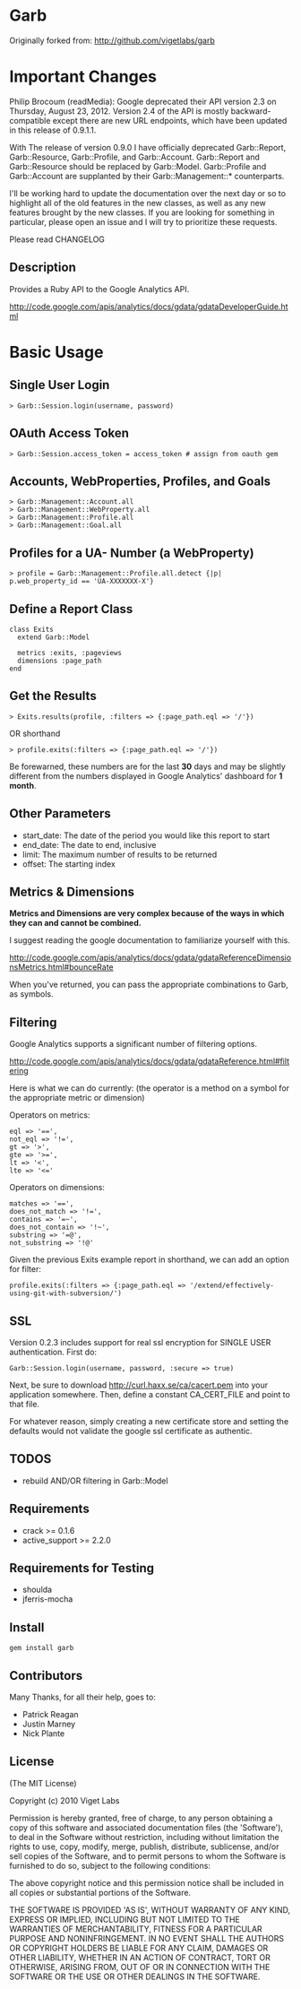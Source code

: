 Garb
====

  Originally forked from: http://github.com/vigetlabs/garb

Important Changes
=================

  Philip Brocoum (readMedia): Google deprecated their API version 2.3 on
  Thursday, August 23, 2012. Version 2.4 of the API is mostly
  backward-compatible except there are new URL endpoints, which have been
  updated in this release of 0.9.1.1.

  With The release of version 0.9.0 I have officially deprecated Garb::Report, Garb::Resource,
  Garb::Profile, and Garb::Account. Garb::Report and Garb::Resource should be replaced by Garb::Model.
  Garb::Profile and Garb::Account are supplanted by their Garb::Management::* counterparts.
  
  I'll be working hard to update the documentation over the next day or so to highlight all of the
  old features in the new classes, as well as any new features brought by the new classes. If you
  are looking for something in particular, please open an issue and I will try to prioritize these
  requests.

  Please read CHANGELOG

Description
-----------

  Provides a Ruby API to the Google Analytics API.

  http://code.google.com/apis/analytics/docs/gdata/gdataDeveloperGuide.html

Basic Usage
===========

Single User Login
-----------------
  
    > Garb::Session.login(username, password)
    
OAuth Access Token
------------------

    > Garb::Session.access_token = access_token # assign from oauth gem

Accounts, WebProperties, Profiles, and Goals
--------

    > Garb::Management::Account.all
    > Garb::Management::WebProperty.all
    > Garb::Management::Profile.all
    > Garb::Management::Goal.all

Profiles for a UA- Number (a WebProperty)
--------

    > profile = Garb::Management::Profile.all.detect {|p| p.web_property_id == 'UA-XXXXXXX-X'}

Define a Report Class
---------------------

    class Exits
      extend Garb::Model

      metrics :exits, :pageviews
      dimensions :page_path
    end

Get the Results
---------------

    > Exits.results(profile, :filters => {:page_path.eql => '/'})

  OR shorthand

    > profile.exits(:filters => {:page_path.eql => '/'})

  Be forewarned, these numbers are for the last **30** days and may be slightly different from the numbers displayed in Google Analytics' dashboard for **1 month**.

Other Parameters
----------------

  * start_date: The date of the period you would like this report to start
  * end_date: The date to end, inclusive
  * limit: The maximum number of results to be returned
  * offset: The starting index

Metrics & Dimensions
--------------------

  **Metrics and Dimensions are very complex because of the ways in which they can and cannot be combined.**

  I suggest reading the google documentation to familiarize yourself with this.

  http://code.google.com/apis/analytics/docs/gdata/gdataReferenceDimensionsMetrics.html#bounceRate

  When you've returned, you can pass the appropriate combinations to Garb, as symbols.

Filtering
---------

  Google Analytics supports a significant number of filtering options.

  http://code.google.com/apis/analytics/docs/gdata/gdataReference.html#filtering

  Here is what we can do currently:
  (the operator is a method on a symbol for the appropriate metric or dimension)

  Operators on metrics:

    eql => '==',
    not_eql => '!=',
    gt => '>',
    gte => '>=',
    lt => '<',
    lte => '<='

  Operators on dimensions:

    matches => '==',
    does_not_match => '!=',
    contains => '=~',
    does_not_contain => '!~',
    substring => '=@',
    not_substring => '!@'
    
  Given the previous Exits example report in shorthand, we can add an option for filter:

    profile.exits(:filters => {:page_path.eql => '/extend/effectively-using-git-with-subversion/')

SSL
---

  Version 0.2.3 includes support for real ssl encryption for SINGLE USER authentication. First do:

    Garb::Session.login(username, password, :secure => true)

  Next, be sure to download http://curl.haxx.se/ca/cacert.pem into your application somewhere.
  Then, define a constant CA_CERT_FILE and point to that file.

  For whatever reason, simply creating a new certificate store and setting the defaults would
  not validate the google ssl certificate as authentic.

TODOS
-----

  * rebuild AND/OR filtering in Garb::Model

Requirements
------------

  * crack >= 0.1.6
  * active_support >= 2.2.0

Requirements for Testing
------------------------

  * shoulda
  * jferris-mocha

Install
-------

    gem install garb

Contributors
------------

  Many Thanks, for all their help, goes to:

  * Patrick Reagan
  * Justin Marney
  * Nick Plante

License
-------

  (The MIT License)

  Copyright (c) 2010 Viget Labs

  Permission is hereby granted, free of charge, to any person obtaining
  a copy of this software and associated documentation files (the
  'Software'), to deal in the Software without restriction, including
  without limitation the rights to use, copy, modify, merge, publish,
  distribute, sublicense, and/or sell copies of the Software, and to
  permit persons to whom the Software is furnished to do so, subject to
  the following conditions:

  The above copyright notice and this permission notice shall be
  included in all copies or substantial portions of the Software.

  THE SOFTWARE IS PROVIDED 'AS IS', WITHOUT WARRANTY OF ANY KIND,
  EXPRESS OR IMPLIED, INCLUDING BUT NOT LIMITED TO THE WARRANTIES OF
  MERCHANTABILITY, FITNESS FOR A PARTICULAR PURPOSE AND NONINFRINGEMENT.
  IN NO EVENT SHALL THE AUTHORS OR COPYRIGHT HOLDERS BE LIABLE FOR ANY
  CLAIM, DAMAGES OR OTHER LIABILITY, WHETHER IN AN ACTION OF CONTRACT,
  TORT OR OTHERWISE, ARISING FROM, OUT OF OR IN CONNECTION WITH THE
  SOFTWARE OR THE USE OR OTHER DEALINGS IN THE SOFTWARE.
